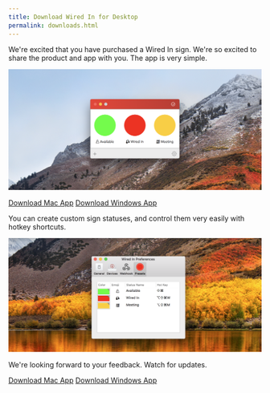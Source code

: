 ```yaml
---
title: Download Wired In for Desktop
permalink: downloads.html
---
```


We're excited that you have purchased a Wired In sign. We're so excited to share the product and app with you. The app is very simple. 

![Simple Desktop App](/assets/simple-desktop.png)

<p style="text-aling:center"><a class="downloadButton" href="https://s3-us-west-2.amazonaws.com/wired-in/Wired+In.zip" download="Wired In">Download Mac App</a> <a class="downloadButton" href="https://s3-us-west-2.amazonaws.com/wired-in/Wired+In.zip" download="Wired In">Download Windows App</a></p>

You can create custom sign statuses, and control them very easily with hotkey shortcuts. 

![Control with shortcuts](/assets/settings.png)

We're looking forward to your feedback. Watch for updates.

<p style="text-aling:center"><a class="downloadButton" href="https://s3-us-west-2.amazonaws.com/wired-in/Wired+In.zip" download="Wired In">Download Mac App</a> <a class="downloadButton" href="https://s3-us-west-2.amazonaws.com/wired-in/Wired+In.zip" download="Wired In">Download Windows App</a></p>
